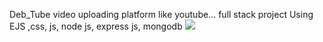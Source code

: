 D e b _ T u b e  video uploading platform like youtube... full stack project 
Using EJS ,css, js, node js, express js, mongodb 
 
 <img src="https://github.com/user-attachments/assets/4c5749d4-540e-4976-bf72-2cecf7999774" >

